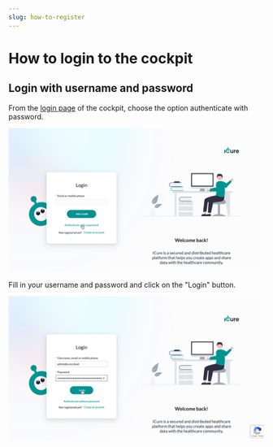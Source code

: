```yaml
---
slug: how-to-register
---
```

# How to login to the cockpit

## Login with username and password

From the [login page](https://cockpit.icure.cloud/login) of the cockpit, choose the option authenticate with password.

![Authenticate with password](./img/authenticate-with-password.png)

Fill in your username and password and click on the "Login" button.

![Login form](./img/login-form.png)
